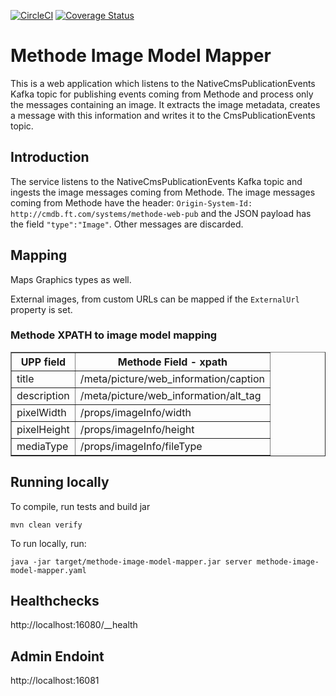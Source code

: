 [![CircleCI](https://circleci.com/gh/Financial-Times/methode-image-model-mapper.svg?style=svg)](https://circleci.com/gh/Financial-Times/methode-image-model-mapper) [![Coverage Status](https://coveralls.io/repos/github/Financial-Times/methode-image-model-mapper/badge.svg)](https://coveralls.io/github/Financial-Times/methode-image-model-mapper)

# Methode Image Model Mapper
This is a web application which listens to the NativeCmsPublicationEvents Kafka topic for publishing events coming from Methode and process only the messages
containing an image. It extracts the image metadata, creates a message with this information and writes it to the CmsPublicationEvents topic.

## Introduction

The service listens to the NativeCmsPublicationEvents Kafka topic and ingests the image messages coming from Methode.
The image messages coming from Methode have the header: `Origin-System-Id: http://cmdb.ft.com/systems/methode-web-pub` and the JSON payload has the 
field `"type":"Image"`. Other messages are discarded.

## Mapping

Maps Graphics types as well.

External images, from custom URLs can be mapped if the `ExternalUrl` property is set.

### Methode XPATH to image model mapping

<table border="1">
    <tr>
        <th>UPP field</td>
        <th>Methode Field - xpath</td>
    </tr>
    <tr>
        <td>title</td>
        <td>/meta/picture/web_information/caption</td>
    </tr>
    <tr>
        <td>description</td>
        <td>/meta/picture/web_information/alt_tag</td>
    </tr>
    <tr>
        <td>pixelWidth</td>
        <td>/props/imageInfo/width</td>
    </tr>
    <tr>
        <td>pixelHeight</td>
        <td>/props/imageInfo/height</td>
    </tr>
    <tr>
        <td>mediaType</td>
        <td>/props/imageInfo/fileType</td>
    </tr>
</table>

## Running locally
To compile, run tests and build jar
    
    mvn clean verify 

To run locally, run:
    
    java -jar target/methode-image-model-mapper.jar server methode-image-model-mapper.yaml

## Healthchecks 
http://localhost:16080/__health

## Admin Endoint
http://localhost:16081